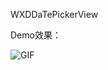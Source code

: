 WXDDaTePickerView

Demo效果：

![GIF](https://github.com/WanXuDong/WXDDaTePickerView/blob/master/datePick.gif?raw=true)